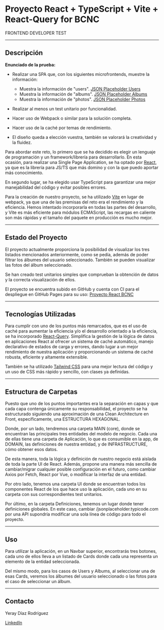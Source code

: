 # Proyecto React + TypeScript + Vite + React-Query for BCNC

FRONTEND DEVELOPER TEST

---

## Descripción

**Enunciado de la prueba:**
- Realizar una SPA que, con los siguientes microfrontends, muestre la información:
  - Muestra la información de "users". [JSON Placeholder Users](https://jsonplaceholder.typicode.com/users)
  - Muestra la información de "albums". [JSON Placeholder Albums](https://jsonplaceholder.typicode.com/albums)
  - Muestra la información de "photos". [JSON Placeholder Photos](https://jsonplaceholder.typicode.com/photos)

- Realizar al menos un test unitario por funcionalidad.
- Hacer uso de Webpack o similar para la solución completa.
- Hacer uso de la caché por temas de rendimiento.
- El diseño queda a elección vuestra, también se valorará la creatividad y la fluidez.

Para abordar este reto, lo primero que se ha decidido es elegir un lenguaje de programación y un framework/librería para desarrollarlo. En esta ocasión, para realizar una Single Page Application, se ha optado por [React](https://es.react.dev/), ya que es la librería para JS/TS que más domino y con la que puedo aportar más conocimiento.

En segundo lugar, se ha elegido usar TypeScript para garantizar una mejor manejabilidad del código y evitar posibles errores.

Para la creación de nuestro proyecto, se ha utilizado [Vite](https://vitejs.dev/) en lugar de webpack, ya que una de las premisas del reto era el rendimiento y la eficiencia. Hemos intentado incorporarla en todas las partes del desarrollo, y Vite es más eficiente para módulos ECMAScript, las recargas en caliente son más rápidas y el tamaño del paquete en producción es mucho mejor.

---

## Estado del Proyecto

El proyecto actualmente proporciona la posibilidad de visualizar los tres listados mencionados anteriormente, como se pedía, además de poder filtrar los álbumes del usuario seleccionado. También se pueden visualizar las fotos del álbum seleccionado.

Se han creado test unitarios simples que comprueban la obtención de datos y la correcta visualización de ellos.

El proyecto se encuentra subido en GitHub y cuenta con CI para el despliegue en GitHub Pages para su uso: [Proyecto React BCNC](https://yeraydirod.github.io/)

---

## Tecnologías Utilizadas

Para cumplir con uno de los puntos más remarcados, que es el uso de caché para aumentar la eficiencia y/o el desarrollo orientado a la eficiencia, se ha incorporado [React-Query](https://www.npmjs.com/package/react-query). Simplifica la gestión de la lógica de datos en aplicaciones React al ofrecer un sistema de caché automático, manejo declarativo de estados de carga y errores, dando lugar a un mejor rendimiento de nuestra aplicación y proporcionando un sistema de caché robusta, eficiente y altamente extensible.

También se ha utilizado [Tailwind CSS](https://tailwindcss.com/) para una mejor lectura del código y un uso de CSS más rápido y sencillo, con clases ya definidas.

---

## Estructura de Carpetas

Puesto que uno de los puntos importantes era la separación en capas y que cada capa contenga únicamente su responsabilidad, el proyecto se ha estructurado siguiendo una aproximación de una Clean Architecture en Front, específicamente, una ESTRUCTURA HEXAGONAL.

Donde, por un lado, tendremos una carpeta MAIN (core), donde se encuentran las principales tres entidades del modelo de negocio. Cada una de ellas tiene una carpeta de Aplicación, lo que es consumible en la app, de DOMAIN, las definiciones de nuestra entidad, y de INFRASTRUCTURE, cómo obtener esos datos.

De esta manera, toda la lógica y definición de nuestro negocio está aislada de toda la parte UI de React. Además, propone una manera más sencilla de cambiar/migrar cualquier posible configuración en el futuro, como cambiar Axios por Fetch, React por Vue, o modificar la interfaz de una entidad.

Por otro lado, tenemos una carpeta UI donde se encuentran todos los componentes React de los que hace uso la aplicación, cada uno en su carpeta con sus correspondientes test unitarios.

Por último, en la carpeta Definiciones, tenemos un lugar donde tener definiciones globales. En este caso, cambiar /jsonplaceholder.typicode.com por una API supondría modificar una sola línea de código para todo el proyecto.

---

## Uso

Para utilizar la aplicación, en un Navbar superior, encontrarás tres botones, cada uno de ellos lleva a un listado de Cards donde cada una representa un elemento de la entidad seleccionada.

Del mismo modo, para los casos de Users y Albums, al seleccionar una de esas Cards, veremos los álbumes del usuario seleccionado o las fotos para el caso de seleccionar un álbum.

---

## Contacto

Yeray Díaz Rodríguez

[LinkedIn](https://www.linkedin.com/in/yeray-d%C3%ADaz/)
